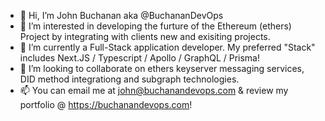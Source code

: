 - 👋 Hi, I’m John Buchanan aka @BuchananDevOps
- 👀 I’m interested in developing the furture of the Ethereum (ethers) Project by integrating with clients new and exisiting projects.
- 🌱 I’m currently a Full-Stack application developer. My preferred "Stack" includes Next.JS / Typescript / Apollo / GraphQL / Prisma!
- 💞️ I’m looking to collaborate on ethers keyserver messaging services, DID method integrationg and subgraph technologies.
- 📫 You can email me at john@buchanandevops.com & review my portfolio @ https://buchanandevops.com!
